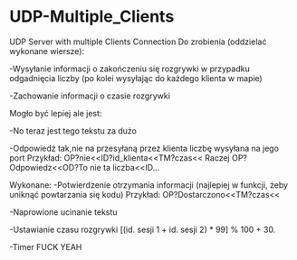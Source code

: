 # UDP-Multiple_Clients
UDP Server with multiple Clients Connection
Do zrobienia (oddzielać wykonane wiersze):

-Wysyłanie informacji o zakończeniu się rozgrywki w przypadku odgadnięcia liczby (po kolei wysyłając do każdego klienta w mapie)

-Zachowanie informacji o czasie rozgrywki





Mogło być lepiej ale jest:

-No teraz jest tego tekstu za dużo

-Odpowiedź tak,nie na przesyłaną przez klienta liczbę wysyłana na jego port  Przykład: OP?nie<<ID?id_klienta<<TM?czas<<
Raczej OP?Odpowiedz<<OD?To nie ta liczba<<ID...








Wykonane:
-Potwierdzenie otrzymania informacji (najlepiej w funkcji, żeby uniknąć powtarzania się kodu) Przykład: OP?Dostarczono<<TM?czas<<

-Naprowione ucinanie tekstu 

-Ustawianie czasu rozgrywki [(id. sesji 1 + id. sesji 2) * 99] % 100 + 30. 

-Timer FUCK YEAH
